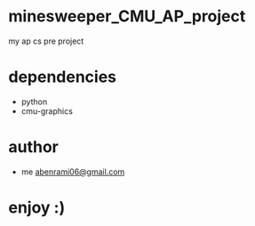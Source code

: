 # minesweeper_CMU_AP_project
my ap cs pre project

# dependencies
 * python 
 * cmu-graphics

# author
 * me abenrami06@gmail.com

# enjoy :)


